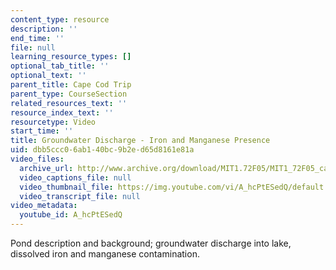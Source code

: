```yaml
---
content_type: resource
description: ''
end_time: ''
file: null
learning_resource_types: []
optional_tab_title: ''
optional_text: ''
parent_title: Cape Cod Trip
parent_type: CourseSection
related_resources_text: ''
resource_index_text: ''
resourcetype: Video
start_time: ''
title: Groundwater Discharge - Iron and Manganese Presence
uid: dbb5ccc0-6ab1-40bc-9b2e-d65d8161e81a
video_files:
  archive_url: http://www.archive.org/download/MIT1.72F05/MIT1_72F05_cape_cod05_220k.mp4
  video_captions_file: null
  video_thumbnail_file: https://img.youtube.com/vi/A_hcPtESedQ/default.jpg
  video_transcript_file: null
video_metadata:
  youtube_id: A_hcPtESedQ
---
```


Pond description and background; groundwater discharge into lake, dissolved iron and manganese contamination.